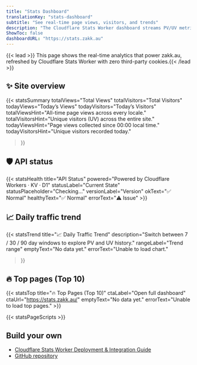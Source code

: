 ```yaml
---
title: "Stats Dashboard"
translationKey: "stats-dashboard"
subtitle: "See real-time page views, visitors, and trends"
description: "The Cloudflare Stats Worker dashboard streams PV/UV metrics, trending posts, and daily trend charts directly from Cloudflare Workers + KV."
ShowToc: false
dashboardURL: "https://stats.zakk.au"
---
```

{{< lead >}}
This page shows the real-time analytics that power zakk.au, refreshed by Cloudflare Stats Worker with zero third-party cookies.{{< /lead >}}

## ✨ Site overview

{{< statsSummary
	totalViews="Total Views"
	totalVisitors="Total Visitors"
	todayViews="Today’s Views"
	todayVisitors="Today’s Visitors"
	totalViewsHint="All-time page views across every locale."
	totalVisitorsHint="Unique visitors (UV) across the entire site."
	todayViewsHint="Page views collected since 00:00 local time."
	todayVisitorsHint="Unique visitors recorded today."
>}}

## 🛡️ API status

{{< statsHealth title="API Status" powered="Powered by Cloudflare Workers · KV · D1" statusLabel="Current State" statusPlaceholder="Checking…" versionLabel="Version" okText="✅ Normal" healthyText="✅ Normal" errorText="⚠️ Issue" >}}

## 📈 Daily traffic trend

{{< statsTrend
	title="📈 Daily Traffic Trend"
	description="Switch between 7 / 30 / 90 day windows to explore PV and UV history."
	rangeLabel="Trend range"
	emptyText="No data yet."
	errorText="Unable to load chart."
>}}

## 🔥 Top pages (Top 10)

{{< statsTop title="🔥 Top Pages (Top 10)" ctaLabel="Open full dashboard" ctaUrl="https://stats.zakk.au/" emptyText="No data yet." errorText="Unable to load top pages." >}}

{{< statsPageScripts >}}

## Build your own

- <a href="/en/posts/cloudflare-stats-worker-deploy/">Cloudflare Stats Worker Deployment &amp; Integration Guide</a>
- <a href="https://github.com/Zakkaus/cloudflare-stats-worker">GitHub repository</a>

